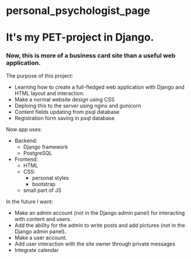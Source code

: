 # personal_psychologist_page
<h1>It's my PET-project in Django.</h1>
<h3>Now, this is more of a business card site than a useful web application.</h3>

The purpose of this project:
- Learning how to create a full-fledged web application with Django and HTML layout and interaction.
- Make a normal website design using CSS
- Deploing this to the server using nginx and gunicorn
- Content fields updating from psql database
- Registration form saving in psql database

Now app uses:
- Backend:
    - Django framework
    - PostgreSQL
- Frontend:
    - HTML 
    - CSS:
      - personal styles
      - bootstrap
    - small part of JS

In the future I want:
- Make an admin account (not in the Django admin panel) for interacting with content and users.
- Add the ability for the admin to write posts and add pictures (not in the Django admin panel).
- Make a user account.
- Add user interaction with the site owner through private messages
- Integrate calendar
